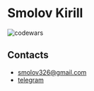 # Smolov Kirill
![codewars](https://www.codewars.com/users/smolovk/badges/small)

## Contacts
* smolov326@gmail.com
* [telegram](https://t.me/smolovk)
